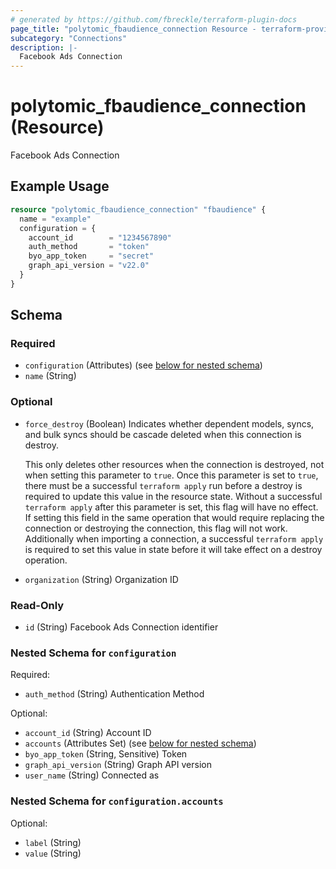 ```yaml
---
# generated by https://github.com/fbreckle/terraform-plugin-docs
page_title: "polytomic_fbaudience_connection Resource - terraform-provider-polytomic"
subcategory: "Connections"
description: |-
  Facebook Ads Connection
---
```


# polytomic_fbaudience_connection (Resource)

Facebook Ads Connection

## Example Usage

```terraform
resource "polytomic_fbaudience_connection" "fbaudience" {
  name = "example"
  configuration = {
    account_id        = "1234567890"
    auth_method       = "token"
    byo_app_token     = "secret"
    graph_api_version = "v22.0"
  }
}
```

<!-- schema generated by tfplugindocs -->
## Schema

### Required

- `configuration` (Attributes) (see [below for nested schema](#nestedatt--configuration))
- `name` (String)

### Optional

- `force_destroy` (Boolean) Indicates whether dependent models, syncs, and bulk syncs should be cascade
deleted when this connection is destroy.

  This only deletes other resources when the connection is destroyed, not when
setting this parameter to `true`. Once this parameter is set to `true`, there
must be a successful `terraform apply` run before a destroy is required to
update this value in the resource state. Without a successful `terraform apply`
after this parameter is set, this flag will have no effect. If setting this
field in the same operation that would require replacing the connection or
destroying the connection, this flag will not work. Additionally when importing
a connection, a successful `terraform apply` is required to set this value in
state before it will take effect on a destroy operation.
- `organization` (String) Organization ID

### Read-Only

- `id` (String) Facebook Ads Connection identifier

<a id="nestedatt--configuration"></a>
### Nested Schema for `configuration`

Required:

- `auth_method` (String) Authentication Method

Optional:

- `account_id` (String) Account ID
- `accounts` (Attributes Set) (see [below for nested schema](#nestedatt--configuration--accounts))
- `byo_app_token` (String, Sensitive) Token
- `graph_api_version` (String) Graph API version
- `user_name` (String) Connected as

<a id="nestedatt--configuration--accounts"></a>
### Nested Schema for `configuration.accounts`

Optional:

- `label` (String)
- `value` (String)



